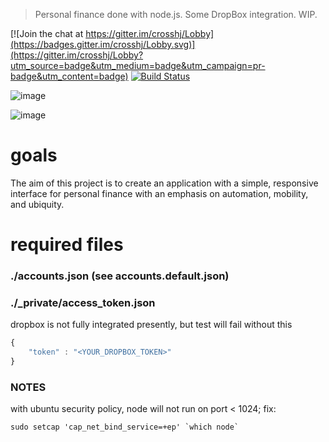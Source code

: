 > Personal finance done with node.js.  Some DropBox integration.  WIP. 

[![Join the chat at https://gitter.im/crosshj/Lobby](https://badges.gitter.im/crosshj/Lobby.svg)](https://gitter.im/crosshj/Lobby?utm_source=badge&utm_medium=badge&utm_campaign=pr-badge&utm_content=badge)
[![Build Status](https://travis-ci.org/crosshj/cents.svg?branch=master)](https://travis-ci.org/crosshj/cents)

<!---
![image](https://cloud.githubusercontent.com/assets/1816471/18216275/b6a21c5e-7123-11e6-982b-e3f90fabe969.png)
--->

![image](https://cloud.githubusercontent.com/assets/1816471/22094196/9e6ff67e-ddd9-11e6-9981-10d727776d9b.png)

![image](https://cloud.githubusercontent.com/assets/1816471/22094213/c0f5f2de-ddd9-11e6-9a62-576b3e8093a0.png)


# goals
The aim of this project is to create an application with a simple, responsive interface for personal finance with an emphasis on automation, mobility, and ubiquity.   

# required files

### ./accounts.json (see accounts.default.json)

### ./_private/access_token.json 

dropbox is not fully integrated presently, but test will fail without this
```javascript
{
	"token" : "<YOUR_DROPBOX_TOKEN>"
}
```

### NOTES

with ubuntu security policy, node will not run on port < 1024; fix:
```
sudo setcap 'cap_net_bind_service=+ep' `which node`
```
